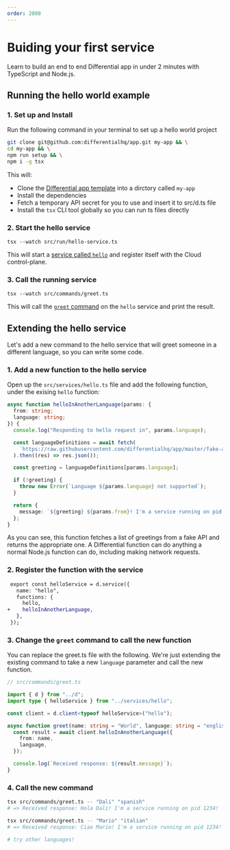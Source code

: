 ```yaml
---
order: 2000
---
```


# Buiding your first service

Learn to build an end to end Differential app in under 2 minutes with TypeScript and Node.js.

## Running the hello world example

### 1. Set up and Install

Run the following command in your terminal to set up a hello world project

```bash
git clone git@github.com:differentialhq/app.git my-app && \
cd my-app && \
npm run setup && \
npm i -g tsx
```

This will:

- Clone the [Differential app template](https://github.com/differentialhq/app) into a dirctory called `my-app`
- Install the dependencies
- Fetch a temporary API secret for you to use and insert it to src/d.ts file
- Install the `tsx` CLI tool globally so you can run ts files directly

### 2. Start the hello service

```
tsx --watch src/run/hello-service.ts
```

This will start a [service called `hello`](https://github.com/differentialhq/app/blob/master/src/services/hello.ts) and register itself with the Cloud control-plane.

### 3. Call the running service

```
tsx --watch src/commands/greet.ts
```

This will call the [`greet` command](https://github.com/differentialhq/app/blob/master/src/commands/greet.ts) on the `hello` service and print the result.

## Extending the hello service

Let's add a new command to the hello service that will greet someone in a different language, so you can write some code.

### 1. Add a new function to the hello service

Open up the `src/services/hello.ts` file and add the following function, under the exising `hello` function:

```typescript
async function helloInAnotherLanguage(params: {
  from: string;
  language: string;
}) {
  console.log("Responding to hello request in", params.language);

  const languageDefinitions = await fetch(
    `https://raw.githubusercontent.com/differentialhq/app/master/fake-api/hello.json`,
  ).then((res) => res.json());

  const greeting = languageDefinitions[params.language];

  if (!greeting) {
    throw new Error(`Language ${params.language} not supported`);
  }

  return {
    message: `${greeting} ${params.from}! I'm a service running on pid ${process.pid}!`,
  };
}
```

As you can see, this function fetches a list of greetings from a fake API and returns the appropriate one. A Differential function can do anything a normal Node.js function can do, including making network requests.

### 2. Register the function with the service

```diff
 export const helloService = d.service({
   name: "hello",
   functions: {
     hello,
+    helloInAnotherLanguage,
   },
 });
```

### 3. Change the `greet` command to call the new function

You can replace the greet.ts file with the following. We're just extending the existing command to take a new `language` parameter and call the new function.

```typescript
// src/commands/greet.ts

import { d } from "../d";
import type { helloService } from "../services/hello";

const client = d.client<typeof helloService>("hello");

async function greet(name: string = "World", language: string = "english") {
  const result = await client.helloInAnotherLanguage({
    from: name,
    language,
  });

  console.log(`Received response: ${result.message}`);
}
```

### 4. Call the new command

```bash
tsx src/commands/greet.ts -- "Dali" "spanish"
# => Received response: Hola Dali! I'm a service running on pid 1234!

tsx src/commands/greet.ts -- "Mario" "italian"
# => Received response: Ciao Mario! I'm a service running on pid 1234!

# try other languages!
```
